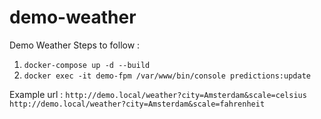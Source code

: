 # demo-weather
Demo Weather
Steps to follow :
1. `docker-compose up -d --build`
2. `docker exec -it demo-fpm /var/www/bin/console predictions:update`

Example url :
`http://demo.local/weather?city=Amsterdam&scale=celsius`
`http://demo.local/weather?city=Amsterdam&scale=fahrenheit`
